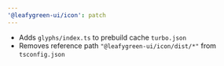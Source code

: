```yaml
---
'@leafygreen-ui/icon': patch
---
```


- Adds `glyphs/index.ts` to prebuild cache `turbo.json` 
- Removes reference path `"@leafygreen-ui/icon/dist/*"` from `tsconfig.json`
